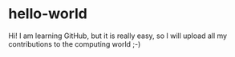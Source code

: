 # hello-world

Hi!
I am learning GitHub, but it is really easy, so I will upload all my contributions
to the computing world ;-)
